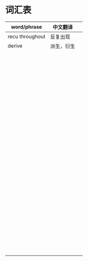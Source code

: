 # 词汇表

| word/phrase     | 中文翻译   |     |
| --------------- | ---------- | --- |
| recu throughout | 反复出现   |     |
| derive          | 派生，衍生 |     |
|                 |            |     |
|                 |            |     |
|                 |            |     |
|                 |            |     |
|                 |            |     |
|                 |            |     |
|                 |            |     |
|                 |            |     |
|                 |            |     |
|                 |            |     |
|                 |            |     |
|                 |            |     |
|                 |            |     |
|                 |            |     |
|                 |            |     |
|                 |            |     |
|                 |            |     |
|                 |            |     |
|                 |            |     |
|                 |            |     |
|                 |            |     |
|                 |            |     |
|                 |            |     |
|                 |            |     |
|                 |            |     |
|                 |            |     |
|                 |            |     |
|                 |            |     |
|                 |            |     |
|                 |            |     |
|                 |            |     |
|                 |            |     |
|                 |            |     |
|                 |            |     |
|                 |            |     |
|                 |            |     |
|                 |            |     |
|                 |            |     |
|                 |            |     |
|                 |            |     |
|                 |            |     |
|                 |            |     |
|                 |            |     |
|                 |            |     |
|                 |            |     |
|                 |            |     |
|                 |            |     |
|                 |            |     |
|                 |            |     |
|                 |            |     |
|                 |            |     |
|                 |            |     |
|                 |            |     |
|                 |            |     |
|                 |            |     |
|                 |            |     |
|                 |            |     |
|                 |            |     |
|                 |            |     |
|                 |            |     |
|                 |            |     |
|                 |            |     |
|                 |            |     |
|                 |            |     |
|                 |            |     |
|                 |            |     |
|                 |            |     |
|                 |            |     |
|                 |            |     |
|                 |            |     |
|                 |            |     |
|                 |            |     |
|                 |            |     |
|                 |            |     |
|                 |            |     |
|                 |            |     |
|                 |            |     |
|                 |            |     |
|                 |            |     |
|                 |            |     |
|                 |            |     |
|                 |            |     |
|                 |            |     |
|                 |            |     |
|                 |            |     |
|                 |            |     |
|                 |            |     |
|                 |            |     |
|                 |            |     |
|                 |            |     |
|                 |            |     |
|                 |            |     |
|                 |            |     |
|                 |            |     |
|                 |            |     |
|                 |            |     |
|                 |            |     |
|                 |            |     |
|                 |            |     |
|                 |            |     |
|                 |            |     |
|                 |            |     |
|                 |            |     |
|                 |            |     |
|                 |            |     |
|                 |            |     |
|                 |            |     |
|                 |            |     |
|                 |            |     |
|                 |            |     |